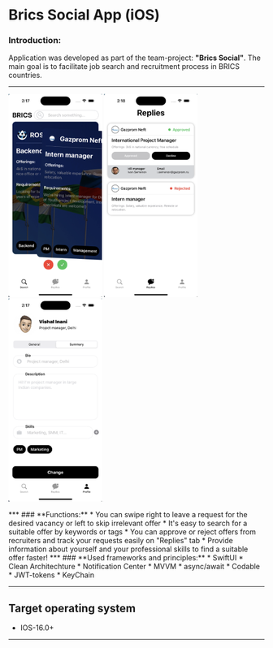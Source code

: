 # **Brics Social App (iOS)**
### **Introduction:**
Application was developed as part of the team-project: **"Brics Social"**. The main goal is to facilitate job search and recruitment process in BRICS countries.
***

<p float="left">
  <img src="Additional/screenshots/search.png" height="400" />
  <img src="Additional/screenshots/replies.png" height="400"/>
  <img src="Additional/screenshots/profile_summary.png" height="400"/>
</p>
***
### **Functions:**
* You can swipe right to leave a request for the desired vacancy or left to skip irrelevant offer
* It's easy to search for a suitable offer by keywords or tags
* You can approve or reject offers from recruiters and track your requests easily on "Replies" tab
* Provide information about yourself and your professional skills to find a suitable offer faster!
***
### **Used frameworks and principles:**
* SwiftUI
* Clean Architechture
* Notification Center
* MVVM
* async/await
* Codable
* JWT-tokens
* KeyChain

***
## Target operating system
* IOS-16.0+
***